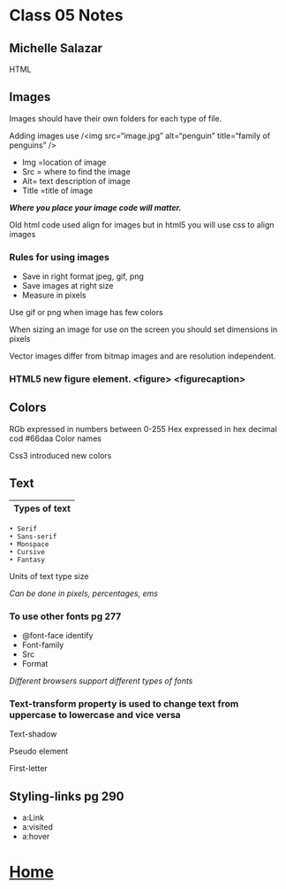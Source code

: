 # Class 05 Notes
## Michelle Salazar

HTML

## Images
Images should have their own folders for each type of file.

Adding images use /<img src=“image.jpg” alt=“penguin” title=“family of penguins” />

* Img =location of image
* Src = where to find the image
* Alt= text description of image
* Title =title of image 

***Where you place your image code will matter.***

Old html code used align for images but in html5 you will use css to align images

### Rules for using images 
* Save in right format jpeg, gif, png
* Save images at right size
* Measure in pixels 

 Use gif or png when image has few colors

 When sizing an image for use on the screen you should set dimensions in pixels

 Vector images differ from bitmap images and are resolution independent. 

### HTML5 new figure element. \<figure> \<figurecaption>

## Colors
RGb expressed in numbers between 0-255
Hex expressed in hex decimal cod #66daa
Color names 

Css3 introduced new colors

## Text
|Types of text|
---|
	• Serif
	• Sans-serif
	• Monspace
	• Cursive
	• Fantasy

Units of text type size

*Can be done in pixels, percentages,  ems*

### To use other fonts pg 277
* @font-face identify
* Font-family
* Src
* Format

*Different browsers support different types of fonts*

### Text-transform property is used to change text from uppercase to lowercase and vice versa

Text-shadow 

Pseudo element

First-letter 

## Styling-links pg 290
* a:Link
* a:visited
* a:hover





# [Home](https://misalz.github.io/Reading-Notes)